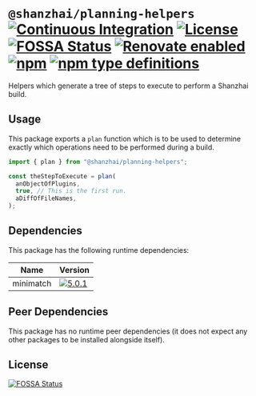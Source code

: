 # `@shanzhai/planning-helpers` [![Continuous Integration](https://github.com/jameswilddev/shanzhai/workflows/Continuous%20Integration/badge.svg)](https://github.com/jameswilddev/shanzhai/actions) [![License](https://img.shields.io/github/license/jameswilddev/shanzhai.svg)](https://github.com/jameswilddev/shanzhai/blob/master/license) [![FOSSA Status](https://app.fossa.io/api/projects/git%2Bgithub.com%2Fjameswilddev%2Fshanzhai.svg?type=shield)](https://app.fossa.io/projects/git%2Bgithub.com%2Fjameswilddev%2Fshanzhai?ref=badge_shield) [![Renovate enabled](https://img.shields.io/badge/renovate-enabled-brightgreen.svg)](https://renovatebot.com/) [![npm](https://img.shields.io/npm/v/@shanzhai/planning-helpers.svg)](https://www.npmjs.com/package/@shanzhai/planning-helpers) [![npm type definitions](https://img.shields.io/npm/types/@shanzhai/planning-helpers.svg)](https://www.npmjs.com/package/@shanzhai/planning-helpers)

Helpers which generate a tree of steps to execute to perform a Shanzhai build.

## Usage

This package exports a `plan` function which is to be used to determine exactly
which operations need to be performed during a build.

```typescript
import { plan } from "@shanzhai/planning-helpers";

const theStepToExecute = plan(
  anObjectOfPlugins,
  true, // This is the first run.
  aDiffOfFileNames,
);
```

## Dependencies

This package has the following runtime dependencies:

Name      | Version                                                                                        
--------- | -----------------------------------------------------------------------------------------------
minimatch | [![5.0.1](https://img.shields.io/npm/v/minimatch.svg)](https://www.npmjs.com/package/minimatch)

## Peer Dependencies

This package has no runtime peer dependencies (it does not expect any other packages to be installed alongside itself).

## License

[![FOSSA Status](https://app.fossa.io/api/projects/git%2Bgithub.com%2Fjameswilddev%2Fshanzhai.svg?type=large)](https://app.fossa.io/projects/git%2Bgithub.com%2Fjameswilddev%2Fshanzhai?ref=badge_large)
